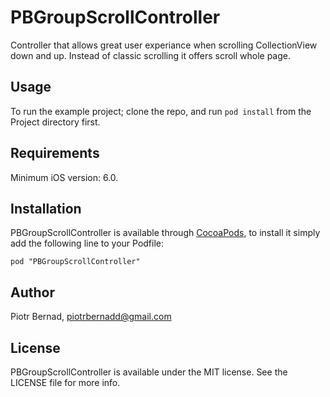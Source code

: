 # PBGroupScrollController

Controller that allows great user experiance when scrolling CollectionView down and up. Instead of classic scrolling it offers scroll whole page.

## Usage

To run the example project; clone the repo, and run `pod install` from the Project directory first.

## Requirements

Minimum iOS version: 6.0.

## Installation

PBGroupScrollController is available through [CocoaPods](http://cocoapods.org), to install
it simply add the following line to your Podfile:

    pod "PBGroupScrollController"

## Author

Piotr Bernad, piotrbernadd@gmail.com

## License

PBGroupScrollController is available under the MIT license. See the LICENSE file for more info.

